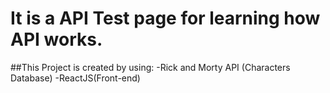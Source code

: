 # It is a API Test page for learning how API works.


##This Project is created by using:
-Rick and Morty API (Characters Database)
-ReactJS(Front-end)
